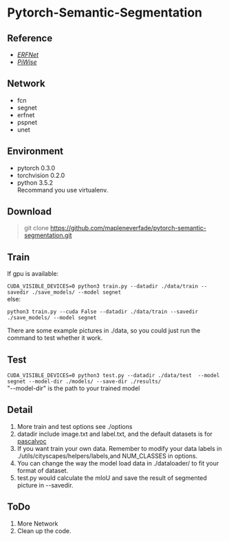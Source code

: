 # Pytorch-Semantic-Segmentation
## Reference
- *[ERFNet](https://github.com/Eromera/erfnet_pytorch)*
- *[PiWise](https://github.com/bodokaiser/piwise)*
## Network
- fcn
- segnet
- erfnet
- pspnet
- unet
## Environment
- pytorch 0.3.0
- torchvision 0.2.0
- python 3.5.2  
Recommand you use virtualenv.
## Download
> git clone https://github.com/mapleneverfade/pytorch-semantic-segmentation.git  

## Train 
 If gpu is available:  
 
 `CUDA_VISIBLE_DEVICES=0 python3 train.py --datadir ./data/train --savedir ./save_models/ --model segnet`  
 else:  
 
 `python3 train.py --cuda False --datadir ./data/train --savedir ./save_models/ --model segnet`  
 
 There are some example pictures in ./data, so you could just run the command to test whether it  work.

## Test
 `CUDA_VISIBLE_DEVICES=0 python3 test.py --datadir ./data/test  --model segnet --model-dir ./models/ --save-dir ./results/`  
 "--model-dir" is the path to your trained model

## Detail
1. More train and test options see ./options
2. datadir include image.txt and label.txt, and the default datasets is for [pascalvoc](http://host.robots.ox.ac.uk/pascal/VOC/voc2012/segexamples/index.html)
3. If you want train your own data. Remember to modify your data labels in ./utils/cityscapes/helpers/labels,and NUM_CLASSES in options.
4. You can change the way the model load data in ./dataloader/ to fit your format of dataset. 
5. test.py would calculate the mIoU and save the result of segmented picture in --savedir.

## ToDo
1. More Network
2. Clean up the code.
